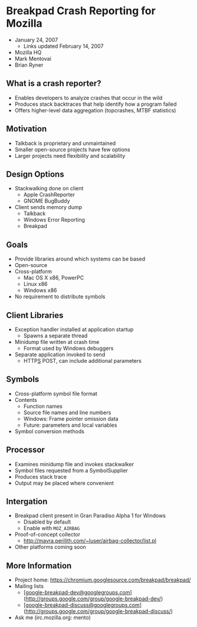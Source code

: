 # Breakpad Crash Reporting for Mozilla

*   January 24, 2007
    *   Links updated February 14, 2007
*   Mozilla HQ
*   Mark Mentovai
*   Brian Ryner

## What is a crash reporter?

*   Enables developers to analyze crashes that occur in the wild
*   Produces stack backtraces that help identify how a program failed
*   Offers higher-level data aggregation (topcrashes, MTBF statistics)

## Motivation

*   Talkback is proprietary and unmaintained
*   Smaller open-source projects have few options
*   Larger projects need flexibility and scalability

## Design Options

*   Stackwalking done on client
    *   Apple CrashReporter
    *   GNOME BugBuddy
*   Client sends memory dump
    *   Talkback
    *   Windows Error Reporting
    *   Breakpad

## Goals

*   Provide libraries around which systems can be based
*   Open-source
*   Cross-platform
    *   Mac OS X x86, PowerPC
    *   Linux x86
    *   Windows x86
*   No requirement to distribute symbols

## Client Libraries

*   Exception handler installed at application startup
    *   Spawns a separate thread
*   Minidump file written at crash time
    *   Format used by Windows debuggers
*   Separate application invoked to send
    *   HTTP[S](S.md) POST, can include additional parameters

## Symbols

*   Cross-platform symbol file format
*   Contents
    *   Function names
    *   Source file names and line numbers
    *   Windows: Frame pointer omission data
    *   Future: parameters and local variables
*   Symbol conversion methods

## Processor

*   Examines minidump file and invokes stackwalker
*   Symbol files requested from a SymbolSupplier
*   Produces stack trace
*   Output may be placed where convenient

## Intergation

*   Breakpad client present in Gran Paradiso Alpha 1 for Windows
    *   Disabled by default
    *   Enable with `MOZ_AIRBAG`
*   Proof-of-concept collector
    *   http://mavra.perilith.com/~luser/airbag-collector/list.pl
*   Other platforms coming soon

## More Information

*   Project home: https://chromium.googlesource.com/breakpad/breakpad/
*   Mailing lists
    *   [google-breakpad-dev@googlegroups.com]
        (http://groups.google.com/group/google-breakpad-dev/)
    *   [google-breakpad-discuss@googlegroups.com]
        (http://groups.google.com/group/google-breakpad-discuss/)
*   Ask me (irc.mozilla.org: mento)

